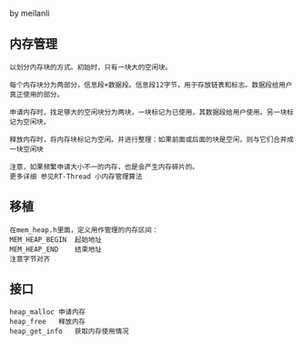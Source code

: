 by meilanli

## 内存管理
	
	以划分内存块的方式。初始时，只有一块大的空闲块。
	
	每个内存块分为两部分，信息段+数据段。信息段12字节，用于存放链表和标志。数据段给用户真正使用的部分。
	
	申请内存时，找足够大的空闲块分为两块，一块标记为已使用，其数据段给用户使用。另一块标记为空闲块。
	
	释放内存时，将内存块标记为空闲。并进行整理：如果前面或后面的块是空闲，则与它们合并成一块空闲块
	
	注意，如果频繁申请大小不一的内存，也是会产生内存碎片的。
	更多详细 参见RT-Thread 小内存管理算法
	
## 移植
	在mem_heap.h里面，定义用作管理的内存区间：
	MEM_HEAP_BEGIN 	起始地址
	MEM_HEAP_END	结束地址
	注意字节对齐
	
## 接口
	heap_malloc	申请内存
	heap_free	释放内存
	heap_get_info	获取内存使用情况
	
